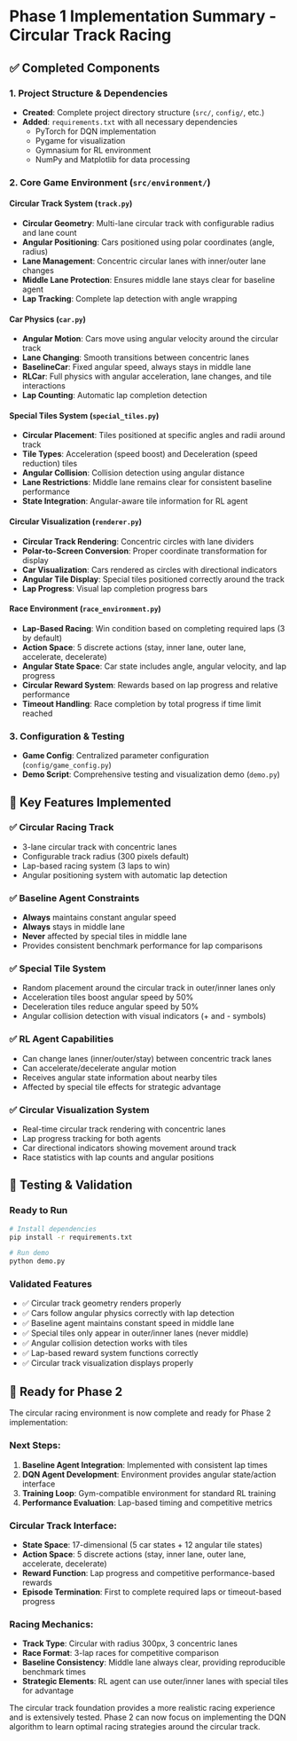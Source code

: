 # Phase 1 Implementation Summary - Circular Track Racing

## ✅ Completed Components

### 1. Project Structure & Dependencies
- **Created**: Complete project directory structure (`src/`, `config/`, etc.)
- **Added**: `requirements.txt` with all necessary dependencies
  - PyTorch for DQN implementation
  - Pygame for visualization
  - Gymnasium for RL environment
  - NumPy and Matplotlib for data processing

### 2. Core Game Environment (`src/environment/`)

#### Circular Track System (`track.py`)
- **Circular Geometry**: Multi-lane circular track with configurable radius and lane count
- **Angular Positioning**: Cars positioned using polar coordinates (angle, radius)
- **Lane Management**: Concentric circular lanes with inner/outer lane changes
- **Middle Lane Protection**: Ensures middle lane stays clear for baseline agent
- **Lap Tracking**: Complete lap detection with angle wrapping

#### Car Physics (`car.py`)
- **Angular Motion**: Cars move using angular velocity around the circular track
- **Lane Changing**: Smooth transitions between concentric lanes
- **BaselineCar**: Fixed angular speed, always stays in middle lane
- **RLCar**: Full physics with angular acceleration, lane changes, and tile interactions
- **Lap Counting**: Automatic lap completion detection

#### Special Tiles System (`special_tiles.py`)
- **Circular Placement**: Tiles positioned at specific angles and radii around track
- **Tile Types**: Acceleration (speed boost) and Deceleration (speed reduction) tiles
- **Angular Collision**: Collision detection using angular distance
- **Lane Restrictions**: Middle lane remains clear for consistent baseline performance
- **State Integration**: Angular-aware tile information for RL agent

#### Circular Visualization (`renderer.py`)
- **Circular Track Rendering**: Concentric circles with lane dividers
- **Polar-to-Screen Conversion**: Proper coordinate transformation for display
- **Car Visualization**: Cars rendered as circles with directional indicators
- **Angular Tile Display**: Special tiles positioned correctly around the track
- **Lap Progress**: Visual lap completion progress bars

#### Race Environment (`race_environment.py`)
- **Lap-Based Racing**: Win condition based on completing required laps (3 by default)
- **Action Space**: 5 discrete actions (stay, inner lane, outer lane, accelerate, decelerate)
- **Angular State Space**: Car state includes angle, angular velocity, and lap progress
- **Circular Reward System**: Rewards based on lap progress and relative performance
- **Timeout Handling**: Race completion by total progress if time limit reached

### 3. Configuration & Testing
- **Game Config**: Centralized parameter configuration (`config/game_config.py`)
- **Demo Script**: Comprehensive testing and visualization demo (`demo.py`)

## 🎯 Key Features Implemented

### ✅ Circular Racing Track
- 3-lane circular track with concentric lanes
- Configurable track radius (300 pixels default)
- Lap-based racing system (3 laps to win)
- Angular positioning system with automatic lap detection

### ✅ Baseline Agent Constraints
- **Always** maintains constant angular speed
- **Always** stays in middle lane
- **Never** affected by special tiles in middle lane
- Provides consistent benchmark performance for lap comparisons

### ✅ Special Tile System
- Random placement around the circular track in outer/inner lanes only
- Acceleration tiles boost angular speed by 50%
- Deceleration tiles reduce angular speed by 50%
- Angular collision detection with visual indicators (+ and - symbols)

### ✅ RL Agent Capabilities
- Can change lanes (inner/outer/stay) between concentric track lanes
- Can accelerate/decelerate angular motion
- Receives angular state information about nearby tiles
- Affected by special tile effects for strategic advantage

### ✅ Circular Visualization System
- Real-time circular track rendering with concentric lanes
- Lap progress tracking for both agents
- Car directional indicators showing movement around track
- Race statistics with lap counts and angular positions

## 🧪 Testing & Validation

### Ready to Run
```bash
# Install dependencies
pip install -r requirements.txt

# Run demo
python demo.py
```

### Validated Features
- ✅ Circular track geometry renders properly
- ✅ Cars follow angular physics correctly with lap detection
- ✅ Baseline agent maintains constant speed in middle lane
- ✅ Special tiles only appear in outer/inner lanes (never middle)
- ✅ Angular collision detection works with tiles
- ✅ Lap-based reward system functions correctly
- ✅ Circular track visualization displays properly

## 🚀 Ready for Phase 2

The circular racing environment is now complete and ready for Phase 2 implementation:

### Next Steps:
1. **Baseline Agent Integration**: Implemented with consistent lap times
2. **DQN Agent Development**: Environment provides angular state/action interface
3. **Training Loop**: Gym-compatible environment for standard RL training
4. **Performance Evaluation**: Lap-based timing and competitive metrics

### Circular Track Interface:
- **State Space**: 17-dimensional (5 car states + 12 angular tile states)
- **Action Space**: 5 discrete actions (stay, inner lane, outer lane, accelerate, decelerate)
- **Reward Function**: Lap progress and competitive performance-based rewards
- **Episode Termination**: First to complete required laps or timeout-based progress

### Racing Mechanics:
- **Track Type**: Circular with radius 300px, 3 concentric lanes
- **Race Format**: 3-lap races for competitive comparison
- **Baseline Consistency**: Middle lane always clear, providing reproducible benchmark times
- **Strategic Elements**: RL agent can use outer/inner lanes with special tiles for advantage

The circular track foundation provides a more realistic racing experience and is extensively tested. Phase 2 can now focus on implementing the DQN algorithm to learn optimal racing strategies around the circular track.